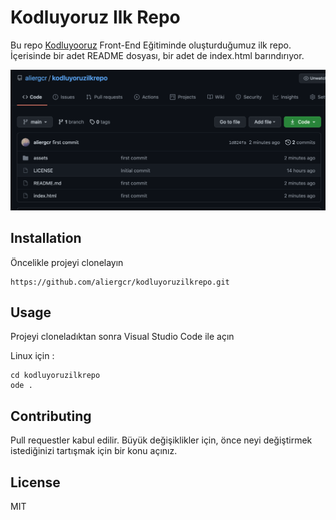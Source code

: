 # Kodluyoruz Ilk Repo

Bu repo [Kodluyooruz](www.kodluyoruz.org) Front-End Eğitiminde oluşturduğumuz ilk repo. İçerisinde bir adet README dosyası, bir adet de index.html barındırıyor.

![github](assets/github.png)

## Installation

Öncelikle projeyi clonelayın

```
https://github.com/aliergcr/kodluyoruzilkrepo.git
```

## Usage

Projeyi cloneladıktan sonra Visual Studio Code ile açın

Linux için :

```
cd kodluyoruzilkrepo
ode .
```

## Contributing

Pull requestler kabul edilir. Büyük değişiklikler için, önce neyi değiştirmek istediğinizi tartışmak için bir konu açınız.

## License

MIT
